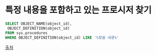 # 특정 내용을 포함하고 있는 프로시저 찾기

```sql
SELECT OBJECT_NAME(object_id), 
 OBJECT_DEFINITION(object_id)
FROM sys.procedures
WHERE OBJECT_DEFINITION(object_id) LIKE '%찾을 내용%'
```

[출처](https://blog.sonim1.com/111)
